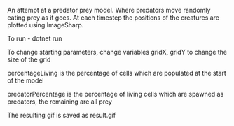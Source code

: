 An attempt at a predator prey model.
Where predators move randomly eating prey as it goes.
At each timestep the positions of the creatures are plotted using ImageSharp.

To run - dotnet run

To change starting parameters, change variables gridX, gridY to change the size of the grid

percentageLiving is the percentage of cells which are populated at the start of the model

predatorPercentage is the percentage of living cells which are spawned as predators, the remaining are all prey

The resulting gif is saved as result.gif